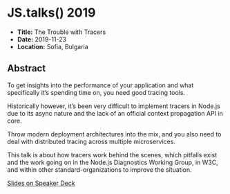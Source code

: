 # JS.talks() 2019

- **Title:** The Trouble with Tracers
- **Date:** 2019-11-23
- **Location:** Sofia, Bulgaria

## Abstract

To get insights into the performance of your application and what
specifically it’s spending time on, you need good tracing tools.

Historically however, it’s been very difficult to implement tracers in
Node.js due to its async nature and the lack of an official context
propagation API in core.

Throw modern deployment architectures into the mix, and you also need to
deal with distributed tracing across multiple microservices.

This talk is about how tracers work behind the scenes, which pitfalls
exist and the work going on in the Node.js Diagnostics Working Group, in
W3C, and within other standard-organizations to improve the situation.

[Slides on Speaker
Deck](https://speakerdeck.com/wa7son/js-dot-talks-2019-the-trouble-with-tracers)
